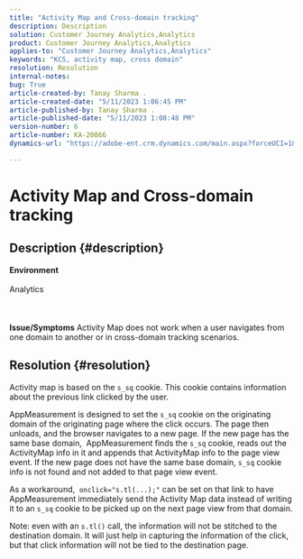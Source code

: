 ```yaml
---
title: "Activity Map and Cross-domain tracking"
description: Description
solution: Customer Journey Analytics,Analytics
product: Customer Journey Analytics,Analytics
applies-to: "Customer Journey Analytics,Analytics"
keywords: "KCS, activity map, cross domain"
resolution: Resolution
internal-notes: 
bug: True
article-created-by: Tanay Sharma .
article-created-date: "5/11/2023 1:06:45 PM"
article-published-by: Tanay Sharma .
article-published-date: "5/11/2023 1:08:48 PM"
version-number: 6
article-number: KA-20866
dynamics-url: "https://adobe-ent.crm.dynamics.com/main.aspx?forceUCI=1&pagetype=entityrecord&etn=knowledgearticle&id=c9c012ab-fcef-ed11-8849-6045bd006079"

---
```

# Activity Map and Cross-domain tracking

## Description {#description}

<b>Environment</b><br><br>Analytics<br><br> <br><br><b>Issue/Symptoms</b>
Activity Map does not work when a user navigates from one domain to another or in cross-domain tracking scenarios.


## Resolution {#resolution}


Activity map is based on the `s_sq` cookie. This cookie contains information about the previous link clicked by the user.

AppMeasurement is designed to set the `s_sq` cookie on the originating domain of the originating page where the click occurs. The page then unloads, and the browser navigates to a new page. If the new page has the same base domain,  AppMeasurement finds the `s_sq` cookie, reads out the ActivityMap info in it and appends that ActivityMap info to the page view event. If the new page does not have the same base domain, `s_sq` cookie info is not found and not added to that page view event.

As a workaround,  `onclick="s.tl(...);"` can be set on that link to have AppMeasurement immediately send the Activity Map data instead of writing it to an `s_sq` cookie to be picked up on the next page view from that domain.



Note: even with an `s.tl()` call, the information will not be stitched to the destination domain. It will just help in capturing the information of the click, but that click information will not be tied to the destination page.




